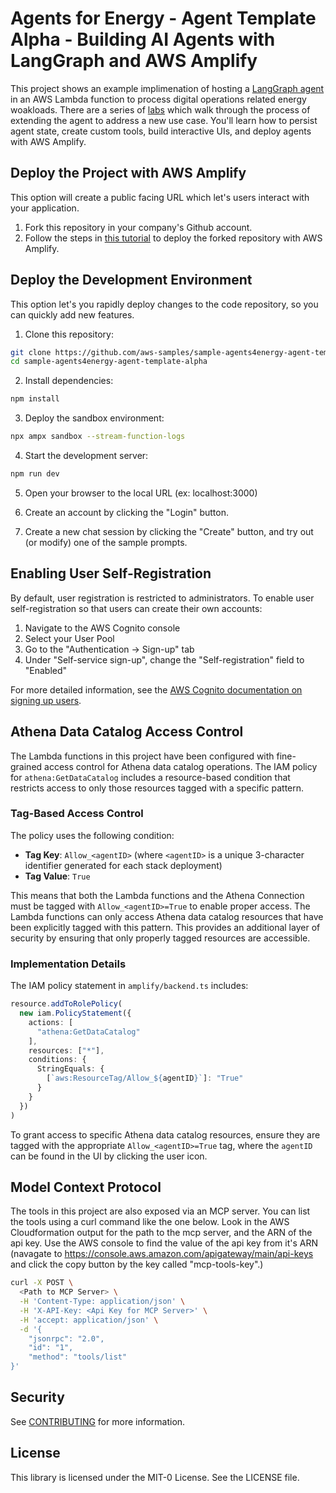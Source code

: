 # Agents for Energy - Agent Template Alpha - Building AI Agents with LangGraph and AWS Amplify

This project shows an example implimenation of hosting a [LangGraph agent](https://www.langchain.com/langgraph) in an AWS Lambda function to process digital operations related energy woakloads. There are a series of [labs](/labs/labs.md) which walk through the process of extending the agent to address a new use case. You'll learn how to persist agent state, create custom tools, build interactive UIs, and deploy agents with AWS Amplify.

## Deploy the Project with AWS Amplify
This option will create a public facing URL which let's users interact with your application.

1. Fork this repository in your company's Github account.
2. Follow the steps in [this tutorial](https://docs.aws.amazon.com/amplify/latest/userguide/getting-started-next.html) to deploy the forked repository with AWS Amplify.

## Deploy the Development Environment
This option let's you rapidly deploy changes to the code repository, so you can quickly add new features.

1. Clone this repository:
```bash
git clone https://github.com/aws-samples/sample-agents4energy-agent-template-alpha
cd sample-agents4energy-agent-template-alpha
```

2. Install dependencies:
```bash
npm install
```

3. Deploy the sandbox environment:
```bash
npx ampx sandbox --stream-function-logs
```

4. Start the development server:
```bash
npm run dev
```

5. Open your browser to the local URL (ex: localhost:3000)

6. Create an account by clicking the "Login" button.

7. Create a new chat session by clicking the "Create" button, and try out (or modify) one of the sample prompts.

## Enabling User Self-Registration

By default, user registration is restricted to administrators. To enable user self-registration so that users can create their own accounts:

1. Navigate to the AWS Cognito console
2. Select your User Pool
3. Go to the "Authentication -> Sign-up" tab
4. Under "Self-service sign-up", change the "Self-registration" field to "Enabled"

For more detailed information, see the [AWS Cognito documentation on signing up users](https://docs.aws.amazon.com/cognito/latest/developerguide/signing-up-users-in-your-app.html?icmpid=docs_cognito_console_help_panel).

## Athena Data Catalog Access Control

The Lambda functions in this project have been configured with fine-grained access control for Athena data catalog operations. The IAM policy for `athena:GetDataCatalog` includes a resource-based condition that restricts access to only those resources tagged with a specific pattern.

### Tag-Based Access Control

The policy uses the following condition:
- **Tag Key**: `Allow_<agentID>` (where `<agentID>` is a unique 3-character identifier generated for each stack deployment)
- **Tag Value**: `True`

This means that both the Lambda functions and the Athena Connection must be tagged with `Allow_<agentID>=True` to enable proper access. The Lambda functions can only access Athena data catalog resources that have been explicitly tagged with this pattern. This provides an additional layer of security by ensuring that only properly tagged resources are accessible.

### Implementation Details

The IAM policy statement in `amplify/backend.ts` includes:
```typescript
resource.addToRolePolicy(
  new iam.PolicyStatement({
    actions: [
      "athena:GetDataCatalog"
    ],
    resources: ["*"],
    conditions: {
      StringEquals: {
        [`aws:ResourceTag/Allow_${agentID}`]: "True"
      }
    }
  })
)
```

To grant access to specific Athena data catalog resources, ensure they are tagged with the appropriate `Allow_<agentID>=True` tag, where the `agentID` can be found in the UI by clicking the user icon.

## Model Context Protocol
The tools in this project are also exposed via an MCP server. You can list the tools using a curl command like the one below. Look in the AWS Cloudformation output for the path to the mcp server, and the ARN of the api key. Use the AWS console to find the value of the api key from it's ARN (navagate to https://console.aws.amazon.com/apigateway/main/api-keys and click the copy button by the key called "mcp-tools-key".)

```bash
curl -X POST \
  <Path to MCP Server> \
  -H 'Content-Type: application/json' \
  -H 'X-API-Key: <Api Key for MCP Server>' \
  -H 'accept: application/json' \
  -d '{
    "jsonrpc": "2.0",
    "id": "1",
    "method": "tools/list"
}'
```

## Security

See [CONTRIBUTING](CONTRIBUTING.md#security-issue-notifications) for more information.

## License

This library is licensed under the MIT-0 License. See the LICENSE file.
